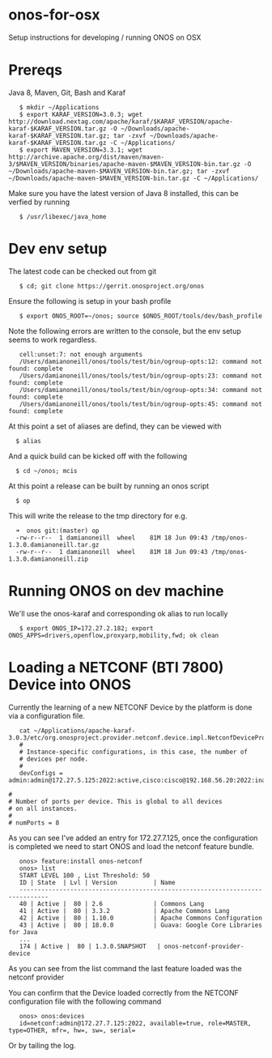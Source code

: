# onos-for-osx
Setup instructions for developing / running ONOS on OSX

# Prereqs
Java 8, Maven, Git, Bash and Karaf

       $ mkdir ~/Applications
       $ export KARAF_VERSION=3.0.3; wget http://download.nextag.com/apache/karaf/$KARAF_VERSION/apache-karaf-$KARAF_VERSION.tar.gz -O ~/Downloads/apache-karaf-$KARAF_VERSION.tar.gz; tar -zxvf ~/Downloads/apache-karaf-$KARAF_VERSION.tar.gz -C ~/Applications/
       $ export MAVEN_VERSION=3.3.1; wget http://archive.apache.org/dist/maven/maven-3/$MAVEN_VERSION/binaries/apache-maven-$MAVEN_VERSION-bin.tar.gz -O ~/Downloads/apache-maven-$MAVEN_VERSION-bin.tar.gz; tar -zxvf ~/Downloads/apache-maven-$MAVEN_VERSION-bin.tar.gz -C ~/Applications/

Make sure you have the latest version of Java 8 installed, this can be verfied by running 

       $ /usr/libexec/java_home

# Dev env setup
The latest code can be checked out from git

       $ cd; git clone https://gerrit.onosproject.org/onos


Ensure the following is setup in your bash profile 

       $ export ONOS_ROOT=~/onos; source $ONOS_ROOT/tools/dev/bash_profile

Note the following errors are written to the console, but the env setup seems to work regardless.

       cell:unset:7: not enough arguments
       /Users/damianoneill/onos/tools/test/bin/ogroup-opts:12: command not found: complete
       /Users/damianoneill/onos/tools/test/bin/ogroup-opts:23: command not found: complete
       /Users/damianoneill/onos/tools/test/bin/ogroup-opts:34: command not found: complete
       /Users/damianoneill/onos/tools/test/bin/ogroup-opts:45: command not found: complete

At this point a set of aliases are defind, they can be viewed with 

      $ alias 

And a quick build can be kicked off with the following

      $ cd ~/onos; mcis 

At this point a release can be built by running an onos script 

      $ op 

This will write the release to the tmp directory for e.g. 

      ➜  onos git:(master) op
      -rw-r--r--  1 damianoneill  wheel    81M 18 Jun 09:43 /tmp/onos-1.3.0.damianoneill.tar.gz
      -rw-r--r--  1 damianoneill  wheel    81M 18 Jun 09:43 /tmp/onos-1.3.0.damianoneill.zip


# Running ONOS on dev machine
We'll use the onos-karaf and corresponding ok alias to run locally 

       $ export ONOS_IP=172.27.2.182; export ONOS_APPS=drivers,openflow,proxyarp,mobility,fwd; ok clean

# Loading a NETCONF (BTI 7800) Device into ONOS
Currently the learning of a new NETCONF Device by the platform is done via a configuration file.  

       cat ~/Applications/apache-karaf-3.0.3/etc/org.onosproject.provider.netconf.device.impl.NetconfDeviceProvider.cfg
       #
       # Instance-specific configurations, in this case, the number of
       # devices per node.
       #
       devConfigs = admin:admin@172.27.5.125:2022:active,cisco:cisco@192.168.56.20:2022:inactive,sdn:rocks@192.168.56.30:22:inactive
        
	#
	# Number of ports per device. This is global to all devices
	# on all instances.
	#
	# numPorts = 8
	 
As you can see I've added an entry for 172.27.7.125, once the configuration is completed we need to start ONOS and load the netconf feature bundle.


       onos> feature:install onos-netconf
       onos> list
       START LEVEL 100 , List Threshold: 50
       ID | State  | Lvl | Version          | Name
       ------------------------------------------------------------------------------
       40 | Active |  80 | 2.6              | Commons Lang
       41 | Active |  80 | 3.3.2            | Apache Commons Lang
       42 | Active |  80 | 1.10.0           | Apache Commons Configuration
       43 | Active |  80 | 18.0.0           | Guava: Google Core Libraries for Java
       ...
       174 | Active |  80 | 1.3.0.SNAPSHOT   | onos-netconf-provider-device

As you can see from the list command the last feature loaded was the netconf provider

You can confirm that the Device loaded correctly from the NETCONF configuration file with the following command

       onos> onos:devices
       id=netconf:admin@172.27.7.125:2022, available=true, role=MASTER, type=OTHER, mfr=, hw=, sw=, serial=

Or by tailing the log. 


